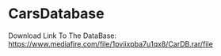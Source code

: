 # CarsDatabase
Download Link To The DataBase: https://www.mediafire.com/file/1pviixpba7u1qx8/CarDB.rar/file
